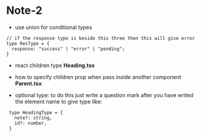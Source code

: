 # Note-2

- use union for conditional types

```
// if the response type is beside this three then this will give error
type ResType = {
  response: "success" | "error" | "pending";
}
```

- react children type **Heading.tsx**
- how to specify children prop when pass inside another component **Parent.tsx**

- optional type: to do this just write a question mark after you have writed the element name to give type like:

```
 type HeadingType = {
   note?: string,
   id?: number,
 }
```

